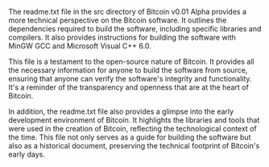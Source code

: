 The readme.txt file in the src directory of Bitcoin v0.01 Alpha provides a more technical perspective on the Bitcoin software. It outlines the dependencies required to build the software, including specific libraries and compilers. It also provides instructions for building the software with MinGW GCC and Microsoft Visual C++ 6.0.

This file is a testament to the open-source nature of Bitcoin. It provides all the necessary information for anyone to build the software from source, ensuring that anyone can verify the software's integrity and functionality. It's a reminder of the transparency and openness that are at the heart of Bitcoin.

In addition, the readme.txt file also provides a glimpse into the early development environment of Bitcoin. It highlights the libraries and tools that were used in the creation of Bitcoin, reflecting the technological context of the time. This file not only serves as a guide for building the software but also as a historical document, preserving the technical footprint of Bitcoin's early days.